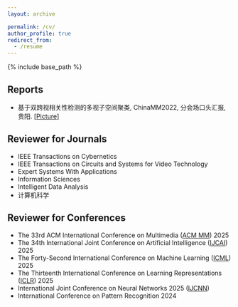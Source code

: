 ```yaml
---
layout: archive

permalink: /cv/
author_profile: true
redirect_from:
  - /resume
---
```


{% include base_path %}

## Reports
- 基于双跨视相关性检测的多视子空间聚类, ChinaMM2022, 分会场口头汇报, 贵阳. [[Picture]](http://JipengGuo95.github.io/files/ChinaMM2022Oral.jpg)

## Reviewer for Journals
- IEEE Transactions on Cybernetics
- IEEE Transactions on Circuits and Systems for Video Technology
- Expert Systems With Applications
- Information Sciences
- Intelligent Data Analysis
- 计算机科学

## Reviewer for Conferences
- The 33rd ACM International Conference on Multimedia ([ACM MM](https://acmmm2025.org/)) 2025
- The 34th International Joint Conference on Artificial Intelligence ([IJCAI](https://2025.ijcai.org/)) 2025
- The Forty-Second International Conference on Machine Learning ([ICML](https://icml.cc/)) 2025
- The Thirteenth International Conference on Learning Representations ([ICLR](https://iclr.cc/Conferences/2025)) 2025
- International Joint Conference on Neural Networks 2025 ([IJCNN](https://2025.ijcnn.org/))
- International Conference on Pattern Recognition 2024
